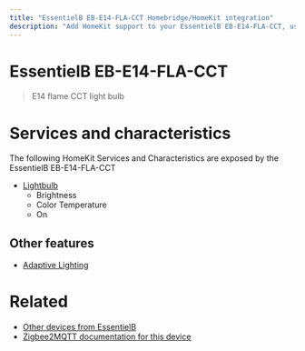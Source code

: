 ```yaml
---
title: "EssentielB EB-E14-FLA-CCT Homebridge/HomeKit integration"
description: "Add HomeKit support to your EssentielB EB-E14-FLA-CCT, using Homebridge, Zigbee2MQTT and homebridge-z2m."
---
```

<!---
This file has been GENERATED using src/docgen/docgen.ts
DO NOT EDIT THIS FILE MANUALLY!
-->
# EssentielB EB-E14-FLA-CCT
> E14 flame CCT light bulb


# Services and characteristics
The following HomeKit Services and Characteristics are exposed by
the EssentielB EB-E14-FLA-CCT

* [Lightbulb](../../light.md)
  * Brightness
  * Color Temperature
  * On

## Other features
* [Adaptive Lighting](../../light.md)

# Related
* [Other devices from EssentielB](../index.md#essentielb)
* [Zigbee2MQTT documentation for this device](https://www.zigbee2mqtt.io/devices/EB-E14-FLA-CCT.html)